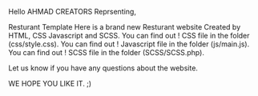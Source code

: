 Hello AHMAD CREATORS Reprsenting,

Resturant  Template
Here is a brand new Resturant website  Created by HTML, CSS Javascript and SCSS.
You can find out ! CSS file in the folder (css/style.css).
You can find out ! Javascript file in the folder (js/main.js).
You can find out ! SCSS file in the folder (SCSS/SCSS.php).

Let us know if you have any questions about the website.

WE HOPE YOU LIKE IT. ;)